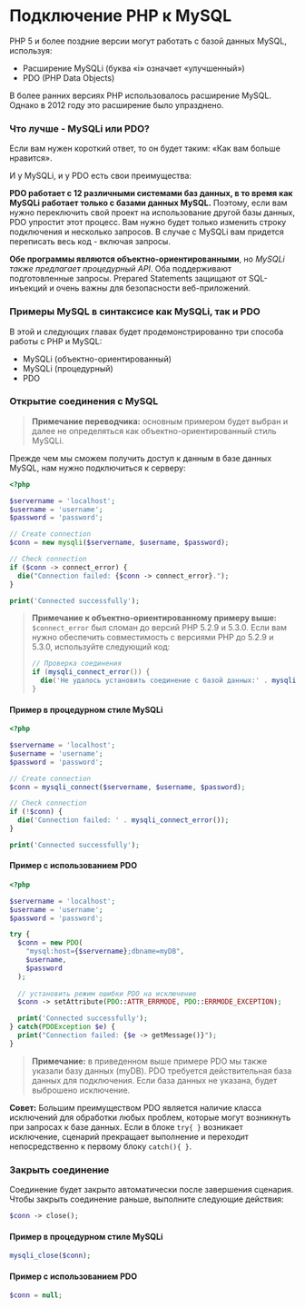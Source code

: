 # Подключение PHP к MySQL

PHP 5 и более поздние версии могут работать с базой данных MySQL, используя:

- Расширение MySQLi (буква «i» означает «улучшенный»)
- PDO (PHP Data Objects)

В более ранних версиях PHP использовалось расширение MySQL. Однако в 2012 году это расширение было упразднено.

### Что лучше - MySQLi или PDO?

Если вам нужен короткий ответ, то он будет таким: «Как вам больше нравится».

И у MySQLi, и у PDO есть свои преимущества:

**PDO работает с 12 различными системами баз данных, в то время как MySQLi работает только с базами данных MySQL.** Поэтому, если вам нужно переключить свой проект на использование другой базы данных, PDO упростит этот процесс. Вам нужно будет только изменить строку подключения и несколько запросов. В случае с MySQLi вам придется переписать весь код - включая запросы.

**Обе программы являются объектно-ориентированными**, но *MySQLi также предлагает процедурный API*. Оба поддерживают подготовленные запросы. Prepared Statements защищают от SQL-инъекций и очень важны для безопасности веб-приложений.

### Примеры MySQL в синтаксисе как MySQLi, так и PDO

В этой и следующих главах будет продемонстрированно три способа работы с PHP и MySQL:

- MySQLi (объектно-ориентированный)
- MySQLi (процедурный)
- PDO

### Открытие соединения с MySQL

> **Примечание переводчика:** основным примером будет выбран и далее не определяться как объектно-ориентированный стиль MySQLi.

Прежде чем мы сможем получить доступ к данным в базе данных MySQL, нам нужно подключиться к серверу:

```php
<?php

$servername = 'localhost';
$username = 'username';
$password = 'password';

// Create connection
$conn = new mysqli($servername, $username, $password);

// Check connection
if ($conn -> connect_error) {
  die("Connection failed: {$conn -> connect_error}.");
}

print('Connected successfully');
```

> **Примечание к объектно-ориентированному примеру выше:**
`$connect_error` был сломан до версий PHP 5.2.9 и 5.3.0. Если вам нужно обеспечить совместимость с версиями PHP до 5.2.9 и 5.3.0, используйте следующий код:
> ```php
> // Проверка соединения
> if (mysqli_connect_error()) {
>   die('Не удалось установить соединение с базой данных:' . mysqli_connect_error());
> }
> ```

#### Пример в процедурном стиле MySQLi

```php
<?php

$servername = 'localhost';
$username = 'username';
$password = 'password';

// Create connection
$conn = mysqli_connect($servername, $username, $password);

// Check connection
if (!$conn) {
  die('Connection failed: ' . mysqli_connect_error());
}

print('Connected successfully');
```

#### Пример с использованием PDO

```php
<?php

$servername = 'localhost';
$username = 'username';
$password = 'password';

try {
  $conn = new PDO(
    "mysql:host={$servername};dbname=myDB",
    $username,
    $password
  );
  
  // установить режим ошибки PDO на исключение
  $conn -> setAttribute(PDO::ATTR_ERRMODE, PDO::ERRMODE_EXCEPTION);

  print('Connected successfully');
} catch(PDOException $e) {
  print("Connection failed: {$e -> getMessage()}");
}
```

> **Примечание:** в приведенном выше примере PDO мы также указали базу данных (myDB). PDO требуется действительная база данных для подключения. Если база данных не указана, будет выброшено исключение.

**Совет:** Большим преимуществом PDO является наличие класса исключений для обработки любых проблем, которые могут возникнуть при запросах к базе данных. Если в блоке `try{ }` возникает исключение, сценарий прекращает выполнение и переходит непосредственно к первому блоку `catch(){ }`.

### Закрыть соединение

Соединение будет закрыто автоматически после завершения сценария. Чтобы закрыть соединение раньше, выполните следующие действия:

```php
$conn -> close();
```

#### Пример в процедурном стиле MySQLi

```php
mysqli_close($conn);
```

#### Пример с использованием PDO

```php
$conn = null;
```